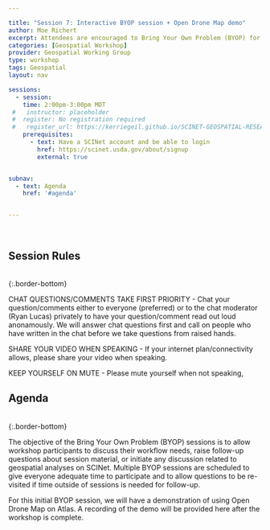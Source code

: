 ```yaml
---

title: "Session 7: Interactive BYOP session + Open Drone Map demo"
author: Moe Richert
excerpt: Attendees are encouraged to Bring Your Own Problem (BYOP) for discussion and troubleshooting. A demonstation of using Open Drone Map on Atlas will be presented.   
categories: [Geospatial Workshop]  
provider: Geospatial Working Group
type: workshop
tags: Geospatial
layout: nav

sessions:
  - session: 
    time: 2:00pm-3:00pm MDT
 #   instructor: placeholder
 #  register: No registration required
 #   register_url: https://kerriegeil.github.io/SCINET-GEOSPATIAL-RESEARCH-WG/
    prerequisites:
      - text: Have a SCINet account and be able to login 
        href: https://scinet.usda.gov/about/signup
        external: true


subnav:
  - text: Agenda
    href: '#agenda'


---
```


<br>

## Session Rules

<br>
{:.border-bottom}

CHAT QUESTIONS/COMMENTS TAKE FIRST PRIORITY - Chat your question/comments either to everyone (preferred) or to the chat moderator (Ryan Lucas) privately to have your question/comment read out loud anonamously. We will answer chat questions first and call on people who have written in the chat before we take questions from raised hands.

SHARE YOUR VIDEO WHEN SPEAKING - If your internet plan/connectivity allows, please share your video when speaking.

KEEP YOURSELF ON MUTE - Please mute yourself when not speaking,

## Agenda
<br>
{:.border-bottom}


The objective of the Bring Your Own Problem (BYOP) sessions is to allow workshop participants to discuss their workflow needs, raise follow-up questions about session material, or initiate any discussion related to geospatial analyses on SCINet. Multiple BYOP sessions are scheduled to give everyone adequate time to participate and to allow questions to be re-visited if time outside of sessions is needed for follow-up. 

For this initial BYOP session, we will have a demonstration of using Open Drone Map on Atlas. A recording of the demo will be provided here after the workshop is complete. 

<br>